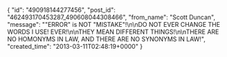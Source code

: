  {
   "id": "490918144277456",
   "post_id": "462493170453287_490608044308466",
   "from_name": "Scott Duncan",
   "message": "\"ERROR\" is NOT \"MISTAKE\"!\n\nDO NOT EVER CHANGE THE WORDS I USE! EVER!\n\nTHEY MEAN DIFFERENT THINGS!\n\nTHERE ARE NO HOMONYMS IN LAW, AND THERE ARE NO SYNONYMS IN LAW!",
   "created_time": "2013-03-11T02:48:19+0000"
 }
